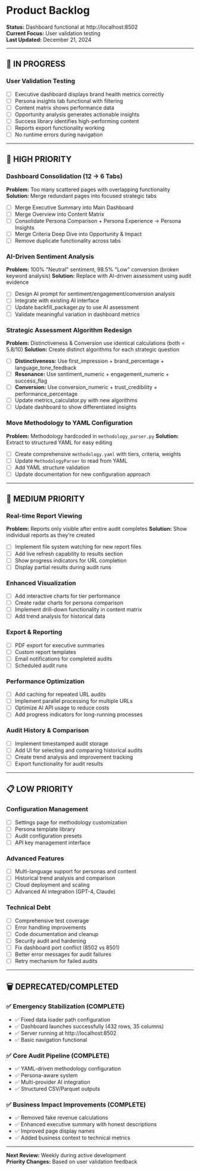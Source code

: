 # Product Backlog

**Status:** Dashboard functional at http://localhost:8502  
**Current Focus:** User validation testing  
**Last Updated:** December 21, 2024

---

## 🔄 **IN PROGRESS**

### User Validation Testing

- [ ] Executive dashboard displays brand health metrics correctly
- [ ] Persona insights tab functional with filtering
- [ ] Content matrix shows performance data
- [ ] Opportunity analysis generates actionable insights
- [ ] Success library identifies high-performing content
- [ ] Reports export functionality working
- [ ] No runtime errors during navigation

---

## 🎯 **HIGH PRIORITY**

### Dashboard Consolidation (12 → 6 Tabs)

**Problem:** Too many scattered pages with overlapping functionality
**Solution:** Merge redundant pages into focused strategic tabs

- [ ] Merge Executive Summary into Main Dashboard
- [ ] Merge Overview into Content Matrix
- [ ] Consolidate Persona Comparison + Persona Experience → Persona Insights
- [ ] Merge Criteria Deep Dive into Opportunity & Impact
- [ ] Remove duplicate functionality across tabs

### AI-Driven Sentiment Analysis

**Problem:** 100% "Neutral" sentiment, 98.5% "Low" conversion (broken keyword analysis)
**Solution:** Replace with AI-driven assessment using audit evidence

- [ ] Design AI prompt for sentiment/engagement/conversion analysis
- [ ] Integrate with existing AI interface
- [ ] Update backfill_packager.py to use AI assessment
- [ ] Validate meaningful variation in dashboard metrics

### Strategic Assessment Algorithm Redesign

**Problem:** Distinctiveness & Conversion use identical calculations (both = 5.8/10)
**Solution:** Create distinct algorithms for each strategic question

- [ ] **Distinctiveness:** Use first_impression + brand_percentage + language_tone_feedback
- [ ] **Resonance:** Use sentiment_numeric + engagement_numeric + success_flag
- [ ] **Conversion:** Use conversion_numeric + trust_credibility + performance_percentage
- [ ] Update metrics_calculator.py with new algorithms
- [ ] Update dashboard to show differentiated insights

### Move Methodology to YAML Configuration

**Problem:** Methodology hardcoded in `methodology_parser.py`
**Solution:** Extract to structured YAML for easy editing

- [ ] Create comprehensive `methodology.yaml` with tiers, criteria, weights
- [ ] Update `MethodologyParser` to read from YAML
- [ ] Add YAML structure validation
- [ ] Update documentation for new configuration approach

---

## 🔧 **MEDIUM PRIORITY**

### Real-time Report Viewing

**Problem:** Reports only visible after entire audit completes
**Solution:** Show individual reports as they're created

- [ ] Implement file system watching for new report files
- [ ] Add live refresh capability to results section
- [ ] Show progress indicators for URL completion
- [ ] Display partial results during audit runs

### Enhanced Visualization

- [ ] Add interactive charts for tier performance
- [ ] Create radar charts for persona comparison
- [ ] Implement drill-down functionality in content matrix
- [ ] Add trend analysis for historical data

### Export & Reporting

- [ ] PDF export for executive summaries
- [ ] Custom report templates
- [ ] Email notifications for completed audits
- [ ] Scheduled audit runs

### Performance Optimization

- [ ] Add caching for repeated URL audits
- [ ] Implement parallel processing for multiple URLs
- [ ] Optimize AI API usage to reduce costs
- [ ] Add progress indicators for long-running processes

### Audit History & Comparison

- [ ] Implement timestamped audit storage
- [ ] Add UI for selecting and comparing historical audits
- [ ] Create trend analysis and improvement tracking
- [ ] Export functionality for audit results

---

## 📋 **LOW PRIORITY**

### Configuration Management

- [ ] Settings page for methodology customization
- [ ] Persona template library
- [ ] Audit configuration presets
- [ ] API key management interface

### Advanced Features

- [ ] Multi-language support for personas and content
- [ ] Historical trend analysis and comparison
- [ ] Cloud deployment and scaling
- [ ] Advanced AI integration (GPT-4, Claude)

### Technical Debt

- [ ] Comprehensive test coverage
- [ ] Error handling improvements
- [ ] Code documentation and cleanup
- [ ] Security audit and hardening
- [ ] Fix dashboard port conflict (8502 vs 8501)
- [ ] Better error messages for audit failures
- [ ] Retry mechanism for failed audits

---

## 🗑️ **DEPRECATED/COMPLETED**

### ✅ Emergency Stabilization (COMPLETE)

- ✅ Fixed data loader path configuration
- ✅ Dashboard launches successfully (432 rows, 35 columns)
- ✅ Server running at http://localhost:8502
- ✅ Basic navigation functional

### ✅ Core Audit Pipeline (COMPLETE)

- ✅ YAML-driven methodology configuration
- ✅ Persona-aware system
- ✅ Multi-provider AI integration
- ✅ Structured CSV/Parquet outputs

### ✅ Business Impact Improvements (COMPLETE)

- ✅ Removed fake revenue calculations
- ✅ Enhanced executive summary with honest descriptions
- ✅ Improved page display names
- ✅ Added business context to technical metrics

---

**Next Review:** Weekly during active development  
**Priority Changes:** Based on user validation feedback
